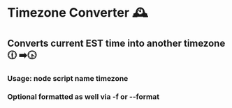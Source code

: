 # Timezone Converter :mantelpiece_clock:

## Converts current EST time into another timezone :clock1230: :arrow_right::clock430:

### Usage: node script name timezone
### Optional formatted as well via -f or --format
